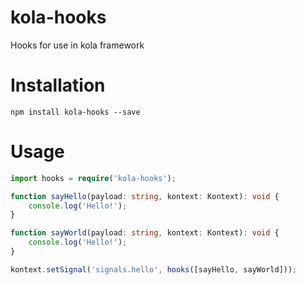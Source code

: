 # kola-hooks
Hooks for use in kola framework

# Installation
```shell
npm install kola-hooks --save
```

# Usage

```typescript
import hooks = require('kola-hooks');

function sayHello(payload: string, kontext: Kontext): void {
    console.log('Hello!');
}

function sayWorld(payload: string, kontext: Kontext): void {
    console.log('Hello!');
}

kontext.setSignal('signals.hello', hooks([sayHello, sayWorld]));
```
